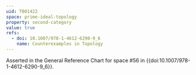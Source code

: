 ```yaml
---
uid: T001422
space: prime-ideal-topology
property: second-category
value: true
refs:
  - doi: 10.1007/978-1-4612-6290-9_6
    name: Counterexamples in Topology
---
```

Asserted in the General Reference Chart for space #56 in
{{doi:10.1007/978-1-4612-6290-9_6}}.
